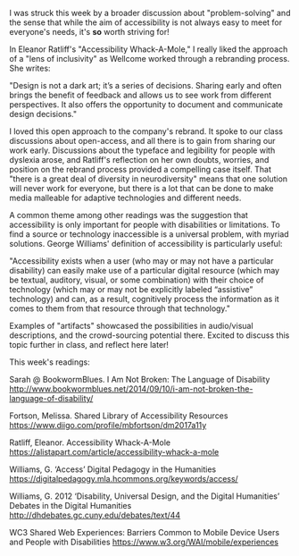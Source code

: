 I was struck this week by a broader discussion about "problem-solving" and the sense that while the aim of accessibility is not always easy to meet for everyone's needs, it's **so** worth striving for! 

In Eleanor Ratliff's "Accessibility Whack-A-Mole," I really liked the approach of a "lens of inclusivity" as Wellcome worked through a rebranding process. She writes:

"Design is not a dark art; it’s a series of decisions. Sharing early and often brings the benefit of feedback and allows us to see work from different perspectives. It also offers the opportunity to document and communicate design decisions." 

I loved this open approach to the company's rebrand. It spoke to our class discussions about open-access, and all there is to gain from sharing our work early. Discussions about the typeface and legibility for people with dyslexia arose, and Ratliff's reflection on her own doubts, worries, and position on the rebrand process provided a compelling case itself. That "there is a great deal of diversity in neurodiversity" means that one solution will never work for everyone, but there is a lot that can be done to make media malleable for adaptive technologies and different needs.

A common theme among other readings was the suggestion that accessibility is only important for people with disabilities or limitations. To find a source or technology inaccessible is a universal problem, with myriad solutions. George Williams' definition of accessibility is particularly useful:

"Accessibility exists when a user (who may or may not have a particular disability) can easily make use of a particular digital resource (which may be textual, auditory, visual, or some combination) with their choice of technology (which may or may not be explicitly labeled “assistive” technology) and can, as a result, cognitively process the information as it comes to them from that resource through that technology."

Examples of "artifacts" showcased the possibilities in audio/visual descriptions, and the crowd-sourcing potential there. Excited to discuss this topic further in class, and reflect here later!


This week's readings:

Sarah @ BookwormBlues. I Am Not Broken: The Language of Disability
http://www.bookwormblues.net/2014/09/10/i-am-not-broken-the-language-of-disability/

Fortson, Melissa. Shared Library of Accessibility Resources https://www.diigo.com/profile/mbfortson/dm2017a11y

Ratliff, Eleanor. Accessibility Whack-A-Mole
https://alistapart.com/article/accessibility-whack-a-mole

Williams, G. ‘Access’ Digital Pedagogy in the Humanities https://digitalpedagogy.mla.hcommons.org/keywords/access/

Williams, G. 2012 ‘Disability, Universal Design, and the Digital Humanities’ Debates in the Digital Humanities http://dhdebates.gc.cuny.edu/debates/text/44

WC3 Shared Web Experiences: Barriers Common to Mobile Device Users and People with Disabilities https://www.w3.org/WAI/mobile/experiences

